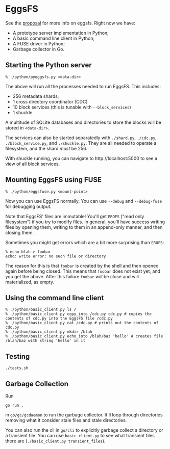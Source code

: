 # EggsFS

See the [proposal](https://xtxmarketscom.sharepoint.com/:w:/s/ECN/EdVNBAzB7klPsVw6CxkfAvwB0LGu4pbtf-Gafr0tMnWNKw?e=2LaGl8) for more info on eggsfs. Right now we have:

* A prototype server implementation in Python;
* A basic command line client in Python;
* A FUSE driver in Python;
* Garbage collector in Go.

## Starting the Python server

```
% ./python/pyeggsfs.py <data-dir>
```

The above will run all the processes needed to run EggsFS. This includes:

* 256 metadata shards;
* 1 cross directory coordinator (CDC)
* 10 block services (this is tunable with `--block_services`)
* 1 shuckle

A multitude of SQLite databases and directories to store the blocks will be stored in `<data-dir>`.

The services can also be started separatedly with `./shard.py`, `./cdc.py`, `./block_service.py`, and `./shuckle.py`. They are all needed to operate a filesystem, and the shard _must_ be 256.

With shuckle running, you can navigate to http://localhost:5000 to see a view of all block services.

## Mounting EggsFS using FUSE

```
% ./python/eggsfuse.py <mount-point>
```

Now you can use EggsFS normally. You can use `--debug` and `--debug-fuse` for debugging output.


Note that EggsFS' files are immutable! You'll get `EROFS` ("read only filesystem") if you try to modify files. In general, you'll have success writing files by opening them, writing to them in an append-only manner, and then closing them.

Sometimes you might get errors which are a bit more surprising than `EROFS`:

```
% echo blah > foobar
echo: write error: no such file or directory
```

The reason for this is that `foobar` is created by the shell and then opened again before being closed. This means that `foobar` does not exist yet, and you get the above. After this failure `foobar` _will_ be close and will materialized, as empty.

## Using the command line client


```
% ./python/basic_client.py ls /
% ./python/basic_client.py copy_into /cdc.py cdc.py # copies the contents of cdc.py into the EggsFS file /cdc.py
% ./python/basic_client.py cat /cdc.py # prints out the contents of cdc.py
% ./python/basic_client.py mkdir /blah
% ./python/basic_client.py echo_into /blah/baz 'hello' # creates file /blah/baz with string 'hello' in it
```

## Testing

```
./tests.sh
```

## Garbage Collection

Run

```
go run .
```

in `go/gc/gcdaemon` to run the garbage collector. It'll loop through directories removing what it consider stale files and stale directories.

You can also run the cli in `go/cli` to explicitly garbage collect a directory or a transient file. You can use `basic_client.py` to see what transient files there are (`./basic_client.py transient_files`).